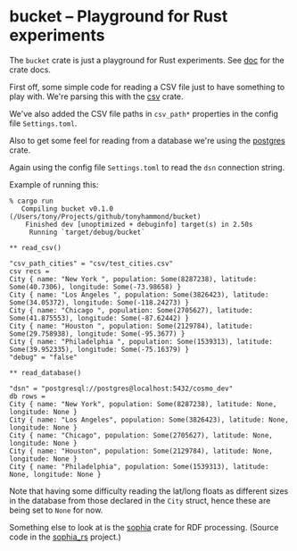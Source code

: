 # bucket – Playground for Rust experiments

The `bucket` crate is just a playground for Rust experiments. See
[doc](https://tonyhammond.github.io/bucket/doc/bucket/) for the crate docs.

First off, some simple code for reading a CSV file just to have something to
play with. We're parsing this with the
[csv](https://docs.rs/csv/1.0.2/csv/) crate.

We've also added the CSV file paths in `csv_path*` properties in the config
file `Settings.toml`.

Also to get some feel for reading from a database we're using the
[postgres](https://docs.rs/postgres/0.15.2/postgres/) crate.

Again using the config file `Settings.toml` to read the `dsn` connection string.

Example of running this:
```
% cargo run
   Compiling bucket v0.1.0 (/Users/tony/Projects/github/tonyhammond/bucket)                                                              
    Finished dev [unoptimized + debuginfo] target(s) in 2.50s                                                                            
     Running `target/debug/bucket`

** read_csv()

"csv_path_cities" = "csv/test_cities.csv"
csv recs =
City { name: "New York ", population: Some(8287238), latitude: Some(40.7306), longitude: Some(-73.98658) }
City { name: "Los Angeles ", population: Some(3826423), latitude: Some(34.05372), longitude: Some(-118.24273) }
City { name: "Chicago ", population: Some(2705627), latitude: Some(41.875553), longitude: Some(-87.62442) }
City { name: "Houston ", population: Some(2129784), latitude: Some(29.758938), longitude: Some(-95.3677) }
City { name: "Philadelphia ", population: Some(1539313), latitude: Some(39.952335), longitude: Some(-75.16379) }
"debug" = "false"

** read_database()

"dsn" = "postgresql://postgres@localhost:5432/cosmo_dev"
db rows =
City { name: "New York", population: Some(8287238), latitude: None, longitude: None }
City { name: "Los Angeles", population: Some(3826423), latitude: None, longitude: None }
City { name: "Chicago", population: Some(2705627), latitude: None, longitude: None }
City { name: "Houston", population: Some(2129784), latitude: None, longitude: None }
City { name: "Philadelphia", population: Some(1539313), latitude: None, longitude: None }
```

Note that having some difficulty reading the lat/long floats as different sizes in the database from those declared in the  `City` struct, hence these are being set to `None` for now.

Something else to look at is the [sophia](https://docs.rs/sophia/0.1.0/sophia/) crate for RDF processing. (Source code in the [sophia_rs](https://github.com/pchampin/sophia_rs) project.)
